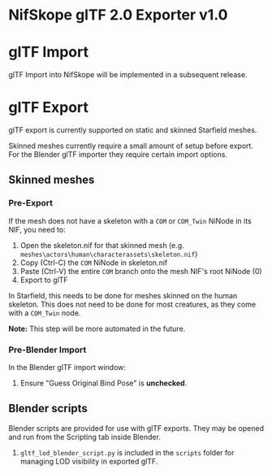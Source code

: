 # NifSkope glTF 2.0 Exporter v1.0

# glTF Import

glTF Import into NifSkope will be implemented in a subsequent release.

# glTF Export

glTF export is currently supported on static and skinned Starfield meshes.

Skinned meshes currently require a small amount of setup before export. For the Blender glTF importer they require certain import options.

## Skinned meshes

### Pre-Export

If the mesh does not have a skeleton with a `COM` or `COM_Twin` NiNode in its NIF, you need to:

1. Open the skeleton.nif for that skinned mesh (e.g. `meshes\actors\human\characterassets\skeleton.nif`)
2. Copy (Ctrl-C) the `COM` NiNode in skeleton.nif
3. Paste (Ctrl-V) the entire `COM` branch onto the mesh NIF's root NiNode (0)
4. Export to glTF

In Starfield, this needs to be done for meshes skinned on the human skeleton.
This does not need to be done for most creatures, as they come with a `COM_Twin` node.

**Note:** This step will be more automated in the future.

### Pre-Blender Import

In the Blender glTF import window:

1. Ensure "Guess Original Bind Pose" is **unchecked**.

## Blender scripts

Blender scripts are provided for use with glTF exports. They may be opened and run from the Scripting tab inside Blender.

1. `gltf_lod_blender_script.py` is included in the `scripts` folder for managing LOD visibility in exported glTF.
